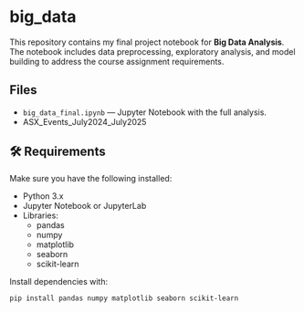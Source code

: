 # big_data
This repository contains my final project notebook for **Big Data Analysis**.  
The notebook includes data preprocessing, exploratory analysis, and model building to address the course assignment requirements.

## Files
- `big_data_final.ipynb` — Jupyter Notebook with the full analysis.
- ASX_Events_July2024_July2025

## 🛠️ Requirements
Make sure you have the following installed:
- Python 3.x
- Jupyter Notebook or JupyterLab
- Libraries:
  - pandas  
  - numpy  
  - matplotlib  
  - seaborn  
  - scikit-learn  

Install dependencies with:
```bash
pip install pandas numpy matplotlib seaborn scikit-learn
